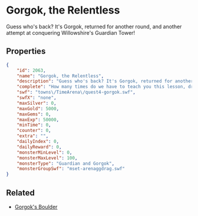 # Gorgok, the Relentless

Guess who's back? It's Gorgok, returned for another round, and another attempt at conquering Willowshire's Guardian Tower!

## Properties

```json
{
    "id": 2063,
    "name": "Gorgok, the Relentless",
    "description": "Guess who's back? It's Gorgok, returned for another round, and another attempt at conquering Willowshire's Guardian Tower!",
    "complete": "How many times do we have to teach you this lesson, dragon?",
    "swf": "towns\/TimeArena\/quest4-gorgok.swf",
    "swfX": "none",
    "maxSilver": 0,
    "maxGold": 5000,
    "maxGems": 0,
    "maxExp": 50000,
    "minTime": 0,
    "counter": 0,
    "extra": "",
    "dailyIndex": 0,
    "dailyReward": 0,
    "monsterMinLevel": 0,
    "monsterMaxLevel": 100,
    "monsterType": "Guardian and Gorgok",
    "monsterGroupSwf": "mset-arenaggdrag.swf"
}
```

## Related

- [Gorgok's Boulder](../items/21622-gorgok-s-boulder.md)

